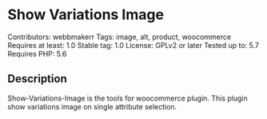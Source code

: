 # Show Variations Image

Contributors: webbmakerr
Tags: image, alt, product, woocommerce
Requires at least: 1.0
Stable tag: 1.0
License: GPLv2 or later
Tested up to: 5.7
Requires PHP: 5.6

## Description

Show-Variations-Image is the tools for woocommerce plugin.
This plugin show variations image on single attribute selection.
